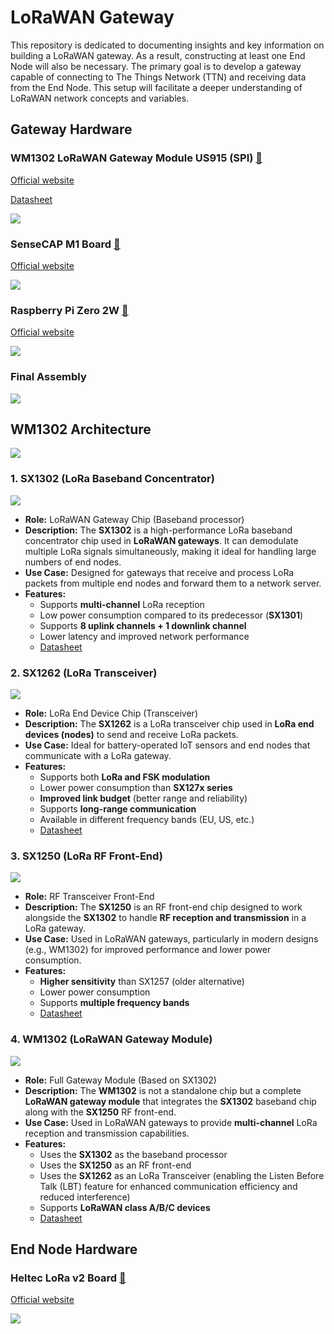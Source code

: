 # LoRaWAN Gateway

This repository is dedicated to documenting insights and key information on building a LoRaWAN gateway. As a result, constructing at least one End Node will also be necessary. The primary goal is to develop a gateway capable of connecting to The Things Network (TTN) and receiving data from the End Node. This setup will facilitate a deeper understanding of LoRaWAN network concepts and variables.

## Gateway Hardware

### WM1302 LoRaWAN Gateway Module US915 (SPI) <a href="https://www.seeedstudio.com/WM1302-LoRaWAN-Gateway-Module-SPI-US915-SKY66420-p-5455.html">🔗</a>
[Official website](https://www.seeedstudio.com)

[Datasheet](datasheets/WM1302.pdf)

![](assets/WM1302.png)

### SenseCAP M1 Board <a href="https://www.sensecapmx.com/docs/sensecap-m1/overview/">🔗</a>
[Official website](https://www.sensecapmx.com)

![](assets/SenseCAP_M1_v1.1.png)

### Raspberry Pi Zero 2W <a href="https://www.raspberrypi.com/products/raspberry-pi-zero-2-w/">🔗</a>
[Official website](https://www.raspberrypi.com)

![](assets/RPi_Zero_2W.png)

### Final Assembly
![](assets/RPi_SenseCAP.png)


## WM1302 Architecture
![](assets/WM1302_diagram.png)

### 1. SX1302 (LoRa Baseband Concentrator)
![](assets/SX1302.png)
- **Role:** LoRaWAN Gateway Chip (Baseband processor)
- **Description:** The **SX1302** is a high-performance LoRa baseband concentrator chip used in **LoRaWAN gateways**. It can demodulate multiple LoRa signals simultaneously, making it ideal for handling large numbers of end nodes.
- **Use Case:** Designed for gateways that receive and process LoRa packets from multiple end nodes and forward them to a network server.
- **Features:**
  - Supports **multi-channel** LoRa reception
  - Low power consumption compared to its predecessor (**SX1301**)
  - Supports **8 uplink channels + 1 downlink channel**
  - Lower latency and improved network performance
  - [Datasheet](datasheets/SX1302.pdf)

### 2. SX1262 (LoRa Transceiver)
![](assets/SX1262.png)
- **Role:** LoRa End Device Chip (Transceiver)
- **Description:** The **SX1262** is a LoRa transceiver chip used in **LoRa end devices (nodes)** to send and receive LoRa packets.
- **Use Case:** Ideal for battery-operated IoT sensors and end nodes that communicate with a LoRa gateway.
- **Features:**
  - Supports both **LoRa and FSK modulation**
  - Lower power consumption than **SX127x series**
  - **Improved link budget** (better range and reliability)
  - Supports **long-range communication**
  - Available in different frequency bands (EU, US, etc.)
  - [Datasheet](datasheets/SX1262.pdf)

### 3. SX1250 (LoRa RF Front-End)
![](assets/SX1250.png)
- **Role:** RF Transceiver Front-End
- **Description:** The **SX1250** is an RF front-end chip designed to work alongside the **SX1302** to handle **RF reception and transmission** in a LoRa gateway.
- **Use Case:** Used in LoRaWAN gateways, particularly in modern designs (e.g., WM1302) for improved performance and lower power consumption.
- **Features:**
  - **Higher sensitivity** than SX1257 (older alternative)
  - Lower power consumption
  - Supports **multiple frequency bands**
  - [Datasheet](datasheets/SX1250.pdf)
 
### 4. WM1302 (LoRaWAN Gateway Module)
![](assets/WM1302_preview.png)
- **Role:** Full Gateway Module (Based on SX1302)
- **Description:** The **WM1302** is not a standalone chip but a complete **LoRaWAN gateway module** that integrates the **SX1302** baseband chip along with the **SX1250** RF front-end.
- **Use Case:** Used in LoRaWAN gateways to provide **multi-channel** LoRa reception and transmission capabilities.
- **Features:**
  - Uses the **SX1302** as the baseband processor
  - Uses the **SX1250** as an RF front-end
  - Uses the **SX1262** as an LoRa Transceiver (enabling the Listen Before Talk (LBT) feature for enhanced communication efficiency and reduced interference)
  - Supports **LoRaWAN class A/B/C devices**
  - [Datasheet](datasheets/WM1302.pdf)

## End Node Hardware

### Heltec LoRa v2 Board <a href="https://heltec.org/project/wifi-lora-32v2/">🔗</a>
[Official website](https://heltec.org)

![](assets/Heltec_LoRa_v2.png)
